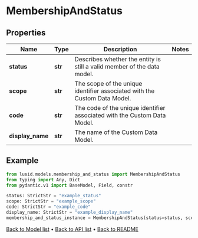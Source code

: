 # MembershipAndStatus

## Properties
Name | Type | Description | Notes
------------ | ------------- | ------------- | -------------
**status** | **str** | Describes whether the entity is still a valid member of the data model. | 
**scope** | **str** | The scope of the unique identifier associated with the Custom Data Model. | 
**code** | **str** | The code of the unique identifier associated with the Custom Data Model. | 
**display_name** | **str** | The name of the Custom Data Model. | 
## Example

```python
from lusid.models.membership_and_status import MembershipAndStatus
from typing import Any, Dict
from pydantic.v1 import BaseModel, Field, constr

status: StrictStr = "example_status"
scope: StrictStr = "example_scope"
code: StrictStr = "example_code"
display_name: StrictStr = "example_display_name"
membership_and_status_instance = MembershipAndStatus(status=status, scope=scope, code=code, display_name=display_name)

```

[Back to Model list](../README.md#documentation-for-models) &#8226; [Back to API list](../README.md#documentation-for-api-endpoints) &#8226; [Back to README](../README.md)

